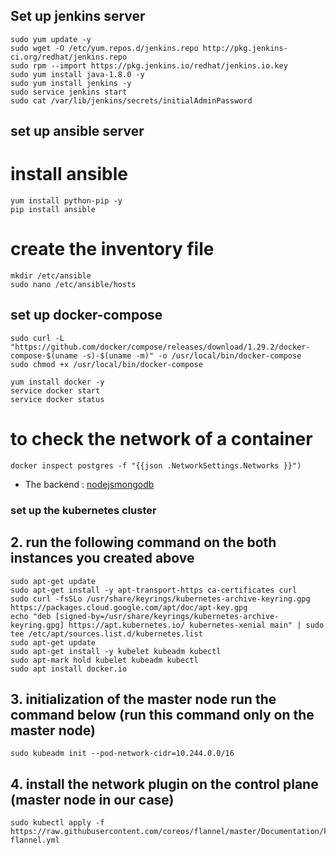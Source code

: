 ## Set up jenkins server

```
sudo yum update -y
sudo wget -O /etc/yum.repos.d/jenkins.repo http://pkg.jenkins-ci.org/redhat/jenkins.repo
sudo rpm --import https://pkg.jenkins.io/redhat/jenkins.io.key
sudo yum install java-1.8.0 -y
sudo yum install jenkins -y
sudo service jenkins start
sudo cat /var/lib/jenkins/secrets/initialAdminPassword
```

## set up ansible server

# install ansible

```
yum install python-pip -y
pip install ansible
```

# create the inventory file

```
mkdir /etc/ansible
sudo nano /etc/ansible/hosts
```

## set up docker-compose

```
sudo curl -L "https://github.com/docker/compose/releases/download/1.29.2/docker-compose-$(uname -s)-$(uname -m)" -o /usr/local/bin/docker-compose
sudo chmod +x /usr/local/bin/docker-compose
```

```
yum install docker -y
service docker start
service docker status
```

# to check the network of a container

```
docker inspect postgres -f "{{json .NetworkSettings.Networks }}")
```

- The backend : [nodejsmongodb](https://github.com/Abdelali12-codes/docker-compose-jenkins-ansible-react-mongo-nodejs-server)

### set up the kubernetes cluster

## 2. run the following command on the both instances you created above

```
sudo apt-get update
sudo apt-get install -y apt-transport-https ca-certificates curl
sudo curl -fsSLo /usr/share/keyrings/kubernetes-archive-keyring.gpg https://packages.cloud.google.com/apt/doc/apt-key.gpg
echo "deb [signed-by=/usr/share/keyrings/kubernetes-archive-keyring.gpg] https://apt.kubernetes.io/ kubernetes-xenial main" | sudo tee /etc/apt/sources.list.d/kubernetes.list
sudo apt-get update
sudo apt-get install -y kubelet kubeadm kubectl
sudo apt-mark hold kubelet kubeadm kubectl
sudo apt install docker.io
```

## 3. initialization of the master node run the command below (run this command only on the master node)

```
sudo kubeadm init --pod-network-cidr=10.244.0.0/16
```

## 4. install the network plugin on the control plane (master node in our case)

```
sudo kubectl apply -f https://raw.githubusercontent.com/coreos/flannel/master/Documentation/kube-flannel.yml
```
